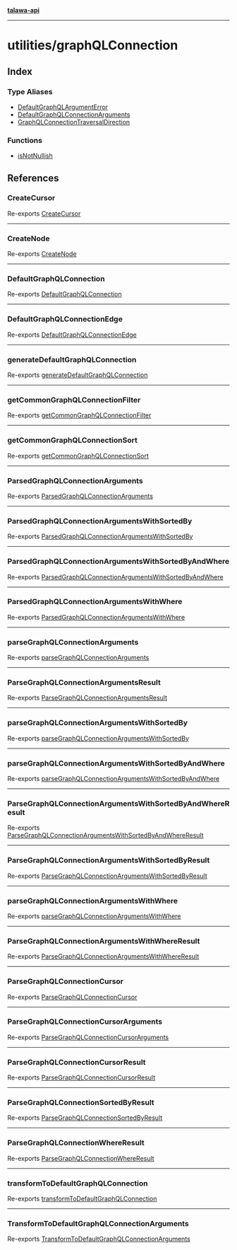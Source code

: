 [**talawa-api**](../../README.md)

***

# utilities/graphQLConnection

## Index

### Type Aliases

- [DefaultGraphQLArgumentError](type-aliases/DefaultGraphQLArgumentError.md)
- [DefaultGraphQLConnectionArguments](type-aliases/DefaultGraphQLConnectionArguments.md)
- [GraphQLConnectionTraversalDirection](type-aliases/GraphQLConnectionTraversalDirection.md)

### Functions

- [isNotNullish](functions/isNotNullish.md)

## References

### CreateCursor

Re-exports [CreateCursor](transformToDefaultGraphQLConnection/type-aliases/CreateCursor.md)

***

### CreateNode

Re-exports [CreateNode](transformToDefaultGraphQLConnection/type-aliases/CreateNode.md)

***

### DefaultGraphQLConnection

Re-exports [DefaultGraphQLConnection](generateDefaultGraphQLConnection/type-aliases/DefaultGraphQLConnection.md)

***

### DefaultGraphQLConnectionEdge

Re-exports [DefaultGraphQLConnectionEdge](generateDefaultGraphQLConnection/type-aliases/DefaultGraphQLConnectionEdge.md)

***

### generateDefaultGraphQLConnection

Re-exports [generateDefaultGraphQLConnection](generateDefaultGraphQLConnection/functions/generateDefaultGraphQLConnection.md)

***

### getCommonGraphQLConnectionFilter

Re-exports [getCommonGraphQLConnectionFilter](getCommonGraphQLConnectionFilter/functions/getCommonGraphQLConnectionFilter.md)

***

### getCommonGraphQLConnectionSort

Re-exports [getCommonGraphQLConnectionSort](getCommonGraphQLConnectionSort/functions/getCommonGraphQLConnectionSort.md)

***

### ParsedGraphQLConnectionArguments

Re-exports [ParsedGraphQLConnectionArguments](parseGraphQLConnectionArguments/type-aliases/ParsedGraphQLConnectionArguments.md)

***

### ParsedGraphQLConnectionArgumentsWithSortedBy

Re-exports [ParsedGraphQLConnectionArgumentsWithSortedBy](parseGraphQLConnectionArgumentsWithSortedBy/type-aliases/ParsedGraphQLConnectionArgumentsWithSortedBy.md)

***

### ParsedGraphQLConnectionArgumentsWithSortedByAndWhere

Re-exports [ParsedGraphQLConnectionArgumentsWithSortedByAndWhere](parseGraphQLConnectionArgumentsWithSortedByAndWhere/type-aliases/ParsedGraphQLConnectionArgumentsWithSortedByAndWhere.md)

***

### ParsedGraphQLConnectionArgumentsWithWhere

Re-exports [ParsedGraphQLConnectionArgumentsWithWhere](parseGraphQLConnectionArgumentsWithWhere/type-aliases/ParsedGraphQLConnectionArgumentsWithWhere.md)

***

### parseGraphQLConnectionArguments

Re-exports [parseGraphQLConnectionArguments](parseGraphQLConnectionArguments/functions/parseGraphQLConnectionArguments.md)

***

### ParseGraphQLConnectionArgumentsResult

Re-exports [ParseGraphQLConnectionArgumentsResult](parseGraphQLConnectionArguments/type-aliases/ParseGraphQLConnectionArgumentsResult.md)

***

### parseGraphQLConnectionArgumentsWithSortedBy

Re-exports [parseGraphQLConnectionArgumentsWithSortedBy](parseGraphQLConnectionArgumentsWithSortedBy/functions/parseGraphQLConnectionArgumentsWithSortedBy.md)

***

### parseGraphQLConnectionArgumentsWithSortedByAndWhere

Re-exports [parseGraphQLConnectionArgumentsWithSortedByAndWhere](parseGraphQLConnectionArgumentsWithSortedByAndWhere/functions/parseGraphQLConnectionArgumentsWithSortedByAndWhere.md)

***

### ParseGraphQLConnectionArgumentsWithSortedByAndWhereResult

Re-exports [ParseGraphQLConnectionArgumentsWithSortedByAndWhereResult](parseGraphQLConnectionArgumentsWithSortedByAndWhere/type-aliases/ParseGraphQLConnectionArgumentsWithSortedByAndWhereResult.md)

***

### ParseGraphQLConnectionArgumentsWithSortedByResult

Re-exports [ParseGraphQLConnectionArgumentsWithSortedByResult](parseGraphQLConnectionArgumentsWithSortedBy/type-aliases/ParseGraphQLConnectionArgumentsWithSortedByResult.md)

***

### parseGraphQLConnectionArgumentsWithWhere

Re-exports [parseGraphQLConnectionArgumentsWithWhere](parseGraphQLConnectionArgumentsWithWhere/functions/parseGraphQLConnectionArgumentsWithWhere.md)

***

### ParseGraphQLConnectionArgumentsWithWhereResult

Re-exports [ParseGraphQLConnectionArgumentsWithWhereResult](parseGraphQLConnectionArgumentsWithWhere/type-aliases/ParseGraphQLConnectionArgumentsWithWhereResult.md)

***

### ParseGraphQLConnectionCursor

Re-exports [ParseGraphQLConnectionCursor](parseGraphQLConnectionArguments/type-aliases/ParseGraphQLConnectionCursor.md)

***

### ParseGraphQLConnectionCursorArguments

Re-exports [ParseGraphQLConnectionCursorArguments](parseGraphQLConnectionArguments/type-aliases/ParseGraphQLConnectionCursorArguments.md)

***

### ParseGraphQLConnectionCursorResult

Re-exports [ParseGraphQLConnectionCursorResult](parseGraphQLConnectionArguments/type-aliases/ParseGraphQLConnectionCursorResult.md)

***

### ParseGraphQLConnectionSortedByResult

Re-exports [ParseGraphQLConnectionSortedByResult](parseGraphQLConnectionArgumentsWithSortedBy/type-aliases/ParseGraphQLConnectionSortedByResult.md)

***

### ParseGraphQLConnectionWhereResult

Re-exports [ParseGraphQLConnectionWhereResult](parseGraphQLConnectionArgumentsWithWhere/type-aliases/ParseGraphQLConnectionWhereResult.md)

***

### transformToDefaultGraphQLConnection

Re-exports [transformToDefaultGraphQLConnection](transformToDefaultGraphQLConnection/functions/transformToDefaultGraphQLConnection.md)

***

### TransformToDefaultGraphQLConnectionArguments

Re-exports [TransformToDefaultGraphQLConnectionArguments](transformToDefaultGraphQLConnection/type-aliases/TransformToDefaultGraphQLConnectionArguments.md)
